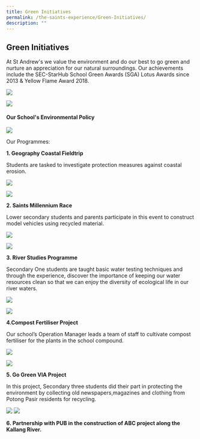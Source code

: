```yaml
---
title: Green Initiatives
permalink: /the-saints-experience/Green-Initiatives/
description: ""
---
```

## Green Initiatives

At St Andrew's we value the environment and do our best to go green and nurture an appreciation for our natural surroundings. Our achievements include the SEC-StarHub School Green Awards (SGA) Lotus Awards since 2013 & Yellow Flame Award 2018.

![](/images/lotus-award.jpeg)

![](/images/yellowflame.jpeg)

#### **Our School's Environmental Policy**

![](/images/school%20environment%20policy%20poster%202014.jpeg)

Our Programmes:  

**1\. Geography Coastal Fieldtrip**

Students are tasked to investigate protection measures against coastal erosion.

![](/images/Geog%20field%20trip.jpeg)

![](/images/Geog%20field%20trip%202.jpeg)

**2\. Saints Millennium Race**

Lower secondary students and parents participate in this event to construct model vehicles using recycled material.

![](/images/Saints%20Race%201.jpeg)

![](/images/Saints%20Race%202.jpeg)

**3\. River Studies Programme**

Secondary One students are taught basic water testing techniques and through the experience, discover the importance of keeping our water resources clean so that we can enjoy the diversity of ecological life in our river waters.

![](/images/river%20studies%201.jpeg)

![](/images/river%20studies%202.jpeg)

**4.Compost Fertiliser Project**

Our school’s Operation Manager leads a team of staff to cultivate compost fertiliser for the plants in the school compound.

![](/images/compost%20fertilizer%201.jpeg)

![](/images/compost%20fertilizer%202.jpeg)

**5\. Go Green VIA Project**

In this project, Secondary three students did their part in protecting the environment by collecting old newspapers,magazines and clothing from Potong Pasir residents for recycling.

![](/images/Go%20green%201.jpeg) ![](/images/Go%20green%202.jpeg)

**6. Partnership with PUB in the construction of ABC project along the Kallang River.**